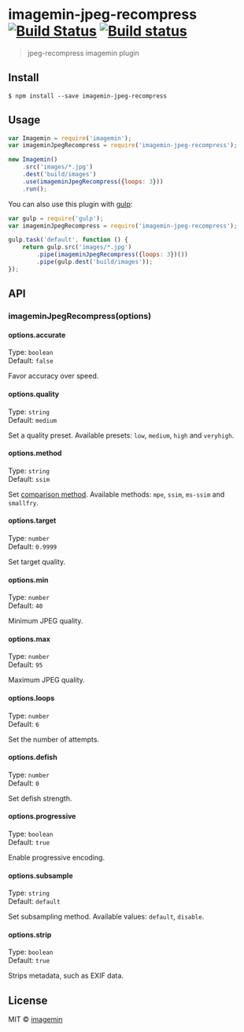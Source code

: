 # imagemin-jpeg-recompress [![Build Status](https://travis-ci.org/imagemin/imagemin-jpeg-recompress.svg?branch=master)](https://travis-ci.org/imagemin/imagemin-jpeg-recompress) [![Build status](https://ci.appveyor.com/api/projects/status/gl9i2tudi4oggk0v?svg=true)](https://ci.appveyor.com/project/ShinnosukeWatanabe/imagemin-jpeg-recompress)

> jpeg-recompress imagemin plugin


## Install

```
$ npm install --save imagemin-jpeg-recompress
```


## Usage

```js
var Imagemin = require('imagemin');
var imageminJpegRecompress = require('imagemin-jpeg-recompress');

new Imagemin()
	.src('images/*.jpg')
	.dest('build/images')
	.use(imageminJpegRecompress({loops: 3}))
	.run();
```

You can also use this plugin with [gulp](http://gulpjs.com):

```js
var gulp = require('gulp');
var imageminJpegRecompress = require('imagemin-jpeg-recompress');

gulp.task('default', function () {
	return gulp.src('images/*.jpg')
		.pipe(imageminJpegRecompress({loops: 3})())
		.pipe(gulp.dest('build/images'));
});
```


## API

### imageminJpegRecompress(options)

#### options.accurate

Type: `boolean`  
Default: `false`

Favor accuracy over speed.

#### options.quality

Type: `string`  
Default: `medium`

Set a quality preset. Available presets: `low`, `medium`, `high` and `veryhigh`.

#### options.method

Type: `string`  
Default: `ssim`

Set [comparison method](https://github.com/danielgtaylor/jpeg-archive#image-comparison-metrics). Available methods: `mpe`, `ssim`, `ms-ssim` and `smallfry`.

#### options.target

Type: `number`  
Default: `0.9999`

Set target quality.

#### options.min

Type: `number`  
Default: `40`

Minimum JPEG quality.

#### options.max

Type: `number`  
Default: `95`

Maximum JPEG quality.

#### options.loops

Type: `number`  
Default: `6`

Set the number of attempts.

#### options.defish

Type: `number`  
Default: `0`

Set defish strength.

#### options.progressive

Type: `boolean`  
Default: `true`

Enable progressive encoding.

#### options.subsample

Type: `string`  
Default: `default`

Set subsampling method. Available values: `default`, `disable`.


#### options.strip

Type: `boolean`  
Default: `true`

Strips metadata, such as EXIF data.


## License

MIT © [imagemin](https://github.com/imagemin)
